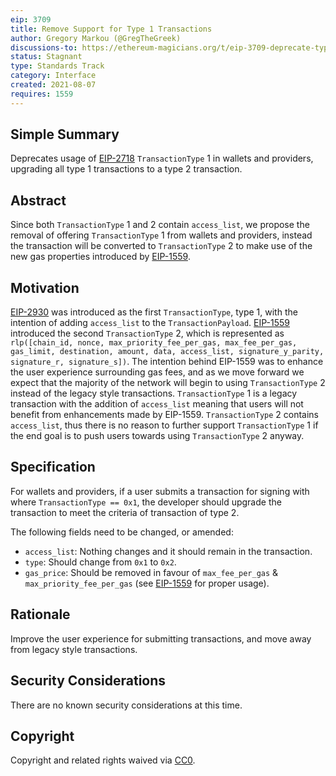 ```yaml
---
eip: 3709
title: Remove Support for Type 1 Transactions
author: Gregory Markou (@GregTheGreek)
discussions-to: https://ethereum-magicians.org/t/eip-3709-deprecate-type-1-transactions/6810
status: Stagnant
type: Standards Track
category: Interface
created: 2021-08-07
requires: 1559
---
```


## Simple Summary

Deprecates usage of [EIP-2718](./02718.md) `TransactionType` 1 in wallets and providers, upgrading all type 1 transactions to a type 2 transaction.

## Abstract

Since both `TransactionType` 1 and 2 contain `access_list`, we propose the removal of offering `TransactionType` 1 from wallets and providers, instead the transaction will be converted to `TransactionType` 2 to make use of the new gas properties introduced by [EIP-1559](./01559.md).

## Motivation

[EIP-2930](./02930.md) was introduced as the first `TransactionType`, type 1, with the intention of adding `access_list` to the `TransactionPayload`. [EIP-1559](./01559.md) introduced the second `TransactionType` 2, which is represented as `rlp([chain_id, nonce, max_priority_fee_per_gas, max_fee_per_gas, gas_limit, destination, amount, data, access_list, signature_y_parity, signature_r, signature_s])`. The intention behind EIP-1559 was to enhance the user experience surrounding gas fees, and as we move forward we expect that the majority of the network will begin to using `TransactionType` 2 instead of the legacy style transactions. `TransactionType` 1 is a legacy transaction with the addition of `access_list` meaning that users will not benefit from enhancements made by EIP-1559. `TransactionType` 2 contains `access_list`, thus there is no reason to further support `TransactionType` 1 if the end goal is to push users towards using `TransactionType` 2 anyway.


## Specification

For wallets and providers, if a user submits a transaction for signing with where `TransactionType == 0x1`, the developer should upgrade the transaction to meet the criteria of transaction of type 2.

The following fields need to be changed, or amended:
- `access_list`: Nothing changes and it should remain in the transaction.
- `type`: Should change from `0x1` to `0x2`.
- `gas_price`: Should be removed in favour of `max_fee_per_gas` & `max_priority_fee_per_gas` (see [EIP-1559](./01559.md) for proper usage).

## Rationale

Improve the user experience for submitting transactions, and move away from legacy style transactions.

## Security Considerations

There are no known security considerations at this time.

## Copyright

Copyright and related rights waived via [CC0](/LICENSE.md).
